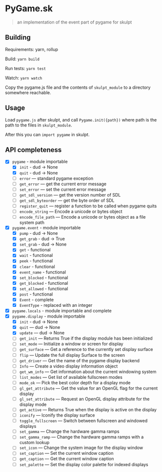 # PyGame.sk

> an implementation of the event part of pygame for skulpt

## Building

Requirements: yarn, rollup

Build: `yarn build`

Run tests: `yarn test`

Watch: `yarn watch`

Copy the pygame.js file and the contents of `skulpt_module` to a directory somewhere reachable.

## Usage

Load `pygame.js` after skulpt, and call `Pygame.init({path})` where path is the path to the files in `skulpt_module`.

After this you can `import pygame` in skulpt.

## API completeness

- [x] `pygame` - module importable
  - [x] `init` - dud -> None
  - [x] `quit` - dud -> None
  - [ ] `error` — standard pygame exception
  - [ ] `get_error` — get the current error message
  - [ ] `set_error` — set the current error message
  - [ ] `get_sdl_version` — get the version number of SDL
  - [ ] `get_sdl_byteorder` — get the byte order of SDL
  - [ ] `register_quit` — register a function to be called when pygame quits
  - [ ] `encode_string` — Encode a unicode or bytes object
  - [ ] `encode_file_path` — Encode a unicode or bytes object as a file system path
- [x] `pygame.event` - module importable
  - [x] `pump` - dud -> None
  - [x] `get_grab` - dud -> True
  - [x] `set_grab` - dud -> None
  - [x] `get` - functional
  - [x] `wait` - functional
  - [x] `peek` - functional
  - [x] `clear` - functional
  - [x] `event_name` - functional
  - [x] `set_blocked` - functional
  - [x] `get_blocked` - functional
  - [x] `set_allowed` - functional
  - [x] `post` - functional
  - [x] `Event` - complete
  - [x] `EventType` - replaced with an integer
- [x] `pygame.locals` - module importable and complete
- [x] `pygame.display` - module importable
  - [x] `init` - dud -> None
  - [x] `quit` — dud -> None
  - [x] `update` — dud -> None
  - [ ] `get_init` — Returns True if the display module has been initialized
  - [ ] `set_mode` — Initialize a window or screen for display
  - [ ] `get_surface` — Get a reference to the currently set display surface
  - [ ] `flip` — Update the full display Surface to the screen
  - [ ] `get_driver` — Get the name of the pygame display backend
  - [ ] `Info` — Create a video display information object
  - [ ] `get_wm_info` — Get information about the current windowing system
  - [ ] `list_modes` — Get list of available fullscreen modes
  - [ ] `mode_ok` — Pick the best color depth for a display mode
  - [ ] `gl_get_attribute` — Get the value for an OpenGL flag for the current display
  - [ ] `gl_set_attribute` — Request an OpenGL display attribute for the display mode
  - [ ] `get_active` — Returns True when the display is active on the display
  - [ ] `iconify` — Iconify the display surface
  - [ ] `toggle_fullscreen` — Switch between fullscreen and windowed displays
  - [ ] `set_gamma` — Change the hardware gamma ramps
  - [ ] `set_gamma_ramp` — Change the hardware gamma ramps with a custom lookup
  - [ ] `set_icon` — Change the system image for the display window
  - [ ] `set_caption` — Set the current window caption
  - [ ] `get_caption` — Get the current window caption
  - [ ] `set_palette` — Set the display color palette for indexed displays
